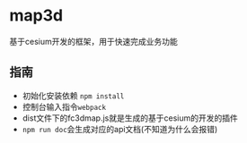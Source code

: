 # map3d
基于cesium开发的框架，用于快速完成业务功能

## 指南
- 初始化安装依赖 `npm install`
- 控制台输入指令`webpack`
- dist文件下的fc3dmap.js就是生成的基于cesium的开发的插件
- `npm run doc`会生成对应的api文档(不知道为什么会报错)
